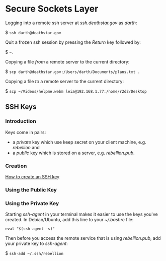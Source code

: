 # Secure Sockets Layer

Logging into a remote ssh server at *ssh.deathstar.gov* as *darth*:

$ `ssh darth@deathstar.gov`

Quit a frozen ssh session by pressing the *Return* key followed by:

$ `~.`

Copying a file *from* a remote server to the current directory:

$ `scp darth@deathstar.gov:/Users/darth/Documents/plans.txt .`

Copying a file *to* a remote server to the current directory:

$ `scp ~/Videos/helpme.webm leia@192.168.1.77:/home/r2d2/Desktop`

## SSH Keys

### Introduction

Keys come in pairs:

* a *private* key which use keep secret on your client machine, e.g. *rebellion* and
* a *public* key which is stored on a server, e.g. *rebellion.pub*.

### Creation

[How to create an SSH key](https://help.github.com/articles/generating-ssh-keys/)

### Using the Public Key

### Using the Private Key

Starting *ssh-agent* in your terminal makes it easier to use the keys you've created. In Debian/Ubuntu, add this line to your *~/.bashrc* file:

    eval "$(ssh-agent -s)"

Then before you access the remote service that is using *rebellion.pub*, add your private key to *ssh-agent*:

$ `ssh-add ~/.ssh/rebellion`
